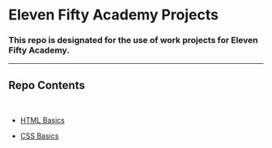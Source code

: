 # Eleven Fifty Academy Projects

<h3>This repo is designated for the use of work projects for Eleven Fifty Academy.</h3>
<hr>

## Repo Contents
<br/>

* [HTML Basics](#https://github.com/xAaronWx/ElevenFiftyProjects/tree/master/HTMLCSSPreWork/1-HTML-Basics)
 
* [CSS Basics](#https://github.com/xAaronWx/ElevenFiftyProjects/tree/master/HTMLCSSPreWork/2-CSS-Basics)
